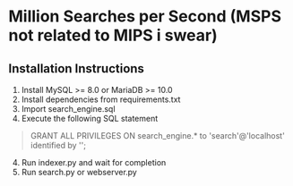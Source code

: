 # Million Searches per Second (MSPS not related to MIPS i swear)
## Installation Instructions
1. Install MySQL >= 8.0 or MariaDB >= 10.0
2. Install dependencies from requirements.txt
3. Import search_engine.sql
4. Execute the following SQL statement
> GRANT ALL PRIVILEGES ON search_engine.* to 'search'@'localhost' identified by '';
4. Run indexer.py and wait for completion
5. Run search.py or webserver.py